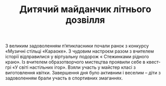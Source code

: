 ﻿---
title: Дитячий майданчик літнього дозвілля
---

З великим задоволенням п’ятикласники почали ранок з конкурсу «Музичні стільці «Караоке». З чудовим настроєм разом з вчителем історії відправилися у віртуальну подорож « Стежинками рідного краю». Із вчителем образотворчого мистецтва проявили себе в квест-грі «У світі настільних ігор». Взяли участь у майстер класі з виготовлення квітки. Завершення дня було активним і веселим – діти з задоволенням брали участь в спортивних змаганнях.

<slideshow />

